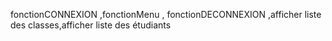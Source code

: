 fonctionCONNEXION ,fonctionMenu , fonctionDECONNEXION  ,afficher liste des classes,afficher liste des étudiants
